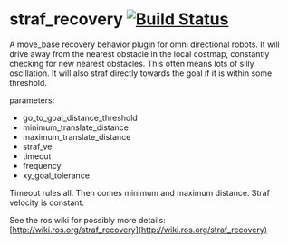 # straf_recovery [![Build Status](https://travis-ci.org/PeterMitrano/straf_recovery.svg?branch=master)](https://travis-ci.org/PeterMitrano/straf_recovery)

A move_base recovery behavior plugin for omni directional robots.
It will drive away from the nearest obstacle in the local costmap, constantly checking for new nearest obstacles.
This often means lots of silly oscillation.
It will also straf directly towards the goal if it is within some threshold.

parameters:

 - go_to_goal_distance_threshold
 - minimum_translate_distance
 - maximum_translate_distance
 - straf_vel
 - timeout
 - frequency
 - xy_goal_tolerance

Timeout rules all. Then comes minimum and maximum distance. Straf velocity is constant.

See the ros wiki for possibly more details:
[http://wiki.ros.org/straf_recovery](http://wiki.ros.org/straf_recovery)
